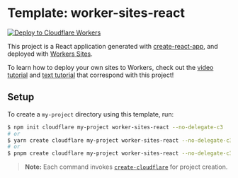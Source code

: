 # Template: worker-sites-react

[![Deploy to Cloudflare Workers](https://deploy.workers.cloudflare.com/button)](https://deploy.workers.cloudflare.com/?url=https://github.com/cloudflare/templates/tree/main/worker-sites-react)

This project is a React application generated with [create-react-app](https://github.com/facebook/create-react-app), and deployed with [Workers Sites](https://developers.cloudflare.com/workers/sites).

To learn how to deploy your own sites to Workers, check out the [video tutorial](https://www.youtube.com/watch?v=6YC3MgVwCGA) and [text tutorial](https://developers.cloudflare.com/workers/tutorials/deploy-a-react-app) that correspond with this project!

## Setup

To create a `my-project` directory using this template, run:

```sh
$ npm init cloudflare my-project worker-sites-react --no-delegate-c3
# or
$ yarn create cloudflare my-project worker-sites-react --no-delegate-c3
# or
$ pnpm create cloudflare my-project worker-sites-react --no-delegate-c3
```

> **Note:** Each command invokes [`create-cloudflare`](https://www.npmjs.com/package/create-cloudflare) for project creation.
